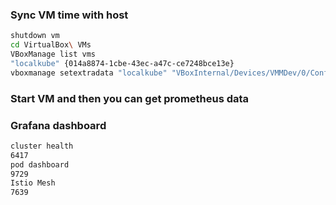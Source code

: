 ### Sync VM time with host

```sh
shutdown vm
cd VirtualBox\ VMs
VBoxManage list vms
"localkube" {014a8874-1cbe-43ec-a47c-ce7248bce13e}
vboxmanage setextradata "localkube" "VBoxInternal/Devices/VMMDev/0/Config/GetHostTimeDisabled" "1"
```

### Start VM and then you can get prometheus data

### Grafana dashboard

```sh
cluster health
6417
pod dashboard
9729
Istio Mesh
7639
```
